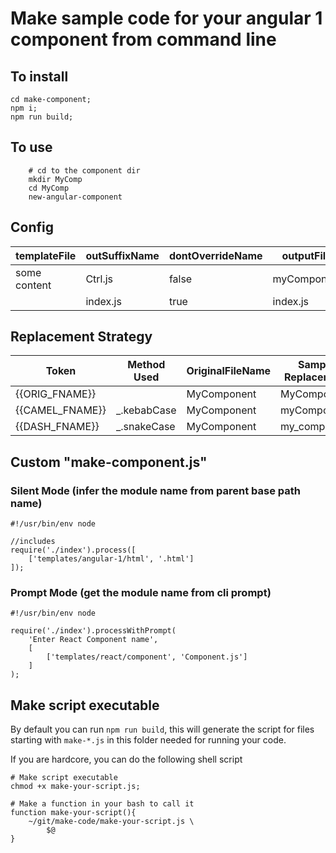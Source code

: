 Make sample code for your angular 1 component from command line
================================================================


## To install
```
cd make-component;
npm i;
npm run build;
```


## To use
```
    # cd to the component dir
    mkdir MyComp
    cd MyComp
    new-angular-component
```


## Config
| templateFile | outSuffixName | dontOverrideName | outputFileName     |
|--------------|---------------|------------------|--------------------|
| some content | Ctrl.js       | false            | myComponentCtrl.js |
|              | index.js      | true             | index.js           |



## Replacement Strategy
| Token           | Method Used | OriginalFileName | Sample Replacement |
|-----------------|-------------|------------------|--------------------|
| {{ORIG_FNAME}}  |             | MyComponent      | MyComponent        |
| {{CAMEL_FNAME}} | _.kebabCase | MyComponent      | myComponent        |
| {{DASH_FNAME}}  | _.snakeCase | MyComponent      | my_component       |



## Custom "make-component.js"
### Silent Mode (infer the module name from parent base path name)
```
#!/usr/bin/env node

//includes
require('./index').process([
    ['templates/angular-1/html', '.html']
]);
```

### Prompt Mode (get the module name from cli prompt)
```
#!/usr/bin/env node

require('./index').processWithPrompt(
    'Enter React Component name',
    [
        ['templates/react/component', 'Component.js']
    ]
);
```


## Make script executable
By default you can run `npm run build`, this will generate the script for files starting with `make-*.js` in this folder needed for running your code.

If you are hardcore, you can do the following shell script
```
# Make script executable
chmod +x make-your-script.js;

# Make a function in your bash to call it
function make-your-script(){
    ~/git/make-code/make-your-script.js \
        $@
}
```
